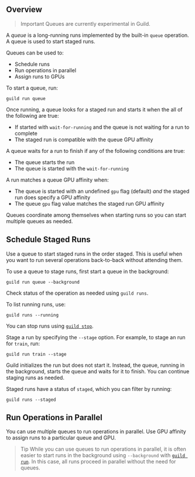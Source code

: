 <!-- -*- eval:(visual-line-mode 1) -*- -->

<div data-theme-toc="true"></div>
<div data-guild-docs="true"></div>

<!-- TODO

This page needs to be filled out. There's a conceptual problem with
queues and parallel runs, esp with batches.

-->

## Overview

> <span data-guild-class="callout important">Important</span> Queues are currently experimental in Guild.

A *queue* is a long-running runs implemented by the built-in `queue` operation. A queue is used to start staged runs.

Queues can be used to:

- Schedule runs
- Run operations in parallel
- Assign runs to GPUs

To start a queue, run:

``` command
guild run queue
```

Once running, a queue looks for a staged run and starts it when the all of the following are true:

- If started with `wait-for-running` and the queue is not waiting for a run to complete
- The staged run is compatible with the queue GPU affinity

A queue waits for a run to finish if any of the following conditions are true:

- The queue starts the run
- The queue is started with the `wait-for-running`

A run matches a queue GPU affinity when:

- The queue is started with an undefined `gpu` flag (default) *and* the staged run does specify a GPU affinity
- The queue `gpu` flag value matches the staged run GPU affinity

Queues coordinate among themselves when starting runs so you can start multiple queues as needed.

## Schedule Staged Runs

Use a queue to start staged runs in the order staged. This is useful when you want to run several operations back-to-back without attending them.

To use a queue to stage runs, first start a queue in the background:

``` command
guild run queue --background
```

Check status of the operation as needed using `guild runs`.

To list running runs, use:

``` command
guild runs --running
```

You can stop runs using [`guild stop`](/commands/stop).

Stage a run by specifying the `--stage` option. For example, to stage an run for `train`, run:

```
guild run train --stage
```

Guild initializes the run but does not start it. Instead, the queue, running in the background, starts the queue and waits for it to finish. You can continue staging runs as needed.

Staged runs have a status of `staged`, which you can filter by running:

``` command
guild runs --staged
```

## Run Operations in Parallel

You can use multiple queues to run operations in parallel. Use GPU affinity to assign runs to a particular queue and GPU.

> <span data-guild-class="callout tip">Tip</span> While you can use queues to run operations in parallel, it is often easier to start runs in the background using `--background` with [`guild run`](/commands/run). In this case, all runs proceed in parallel without the need for queues.
